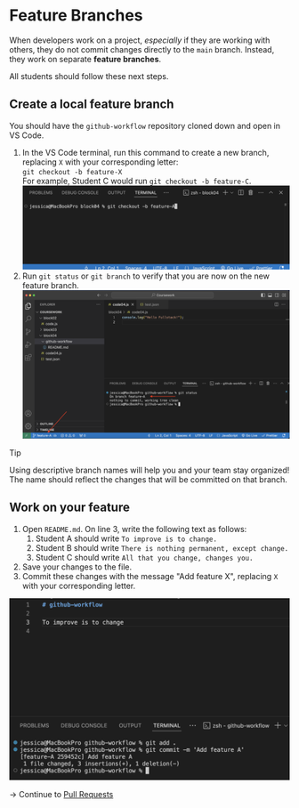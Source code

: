# Feature Branches

When developers work on a project, _especially_ if they are working with others, they do not commit changes directly to the `main` branch. Instead, they work on separate **feature branches**.

All students should follow these next steps.

## Create a local feature branch

You should have the `github-workflow` repository cloned down and open in VS Code.

1. In the VS Code terminal, run this command to create a new branch, replacing `X` with your corresponding letter:\
   `git checkout -b feature-X`\
   For example, Student C would run `git checkout -b feature-C`.
   ![](/images/02-feature_branches/1.png)
2. Run `git status` or `git branch` to verify that you are now on the new feature branch.
   ![](/images/02-feature_branches/2.png)

> [!TIP]
>
> Using descriptive branch names will help you and your team stay organized! The name should reflect the changes that will be committed on that branch.

## Work on your feature

1. Open `README.md`. On line 3, write the following text as follows:
   1. Student A should write `To improve is to change.`
   2. Student B should write `There is nothing permanent, except change.`
   3. Student C should write `All that you change, changes you.`
2. Save your changes to the file.
3. Commit these changes with the message "Add feature X", replacing `X` with your corresponding letter.

![](/images/02-feature_branches/3.png)

→ Continue to [Pull Requests](/sections/03-pull_requests.md)
